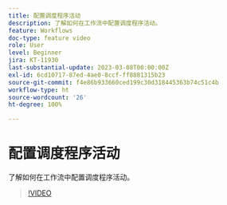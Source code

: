 ```yaml
---
title: 配置调度程序活动
description: 了解如何在工作流中配置调度程序活动。
feature: Workflows
doc-type: feature video
role: User
level: Beginner
jira: KT-11930
last-substantial-update: 2023-03-08T00:00:00Z
exl-id: 6cd10717-87ed-4ae0-8ccf-ff8881315b23
source-git-commit: f4e86b933660ced199c30d318445363b74c51c4b
workflow-type: ht
source-wordcount: '26'
ht-degree: 100%

---
```


# 配置调度程序活动

了解如何在工作流中配置调度程序活动。

>[!VIDEO](https://video.tv.adobe.com/v/3416037?quality=12&learn=on)

